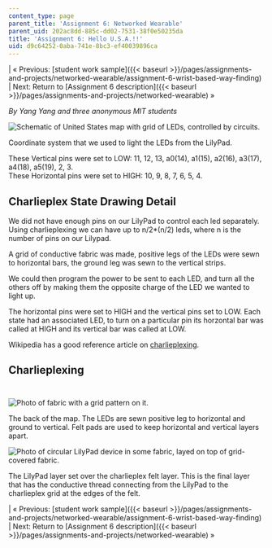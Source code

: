 ```yaml
---
content_type: page
parent_title: 'Assignment 6: Networked Wearable'
parent_uid: 202ac8dd-885c-dd02-7531-38f0e50235da
title: 'Assignment 6: Hello U.S.A.!!'
uid: d9c64252-0aba-741e-8bc3-ef40039896ca
---
```


| « Previous: [student work sample]({{< baseurl >}}/pages/assignments-and-projects/networked-wearable/assignment-6-wrist-based-way-finding) | Next: Return to [Assignment 6 description]({{< baseurl >}}/pages/assignments-and-projects/networked-wearable) » 

_By Yang Yang and three anonymous MIT students_  

![Schematic of United States map with grid of LEDs, controlled by circuits.](/courses/media-arts-and-sciences/mas-962-special-topics-new-textiles-spring-2010/assignments-and-projects/networked-wearable/assignment-6-hello-u.s.a./image002.gif)

Coordinate system that we used to light the LEDs from the LilyPad.

These Vertical pins were set to LOW: 11, 12, 13, a0(14), a1(15), a2(16), a3(17), a4(18), a5(19), 2, 3.  
These Horizontal pins were set to HIGH: 10, 9, 8, 7, 6, 5, 4.

Charlieplex State Drawing Detail
--------------------------------

We did not have enough pins on our LilyPad to control each led separately. Using charlieplexing we can have up to n/2\*(n/2) leds, where n is the number of pins on our Lilypad.

A grid of conductive fabric was made, positive legs of the LEDs were sewn to horizontal bars, the ground leg was sewn to the vertical strips.

We could then program the power to be sent to each LED, and turn all the others off by making them the opposite charge of the LED we wanted to light up.

The horizontal pins were set to HIGH and the vertical pins set to LOW. Each state had an associated LED, to turn on a particular pin its horzontal bar was called at HIGH and its vertical bar was called at LOW.

Wikipedia has a good reference article on [charlieplexing](http://en.wikipedia.org/wiki/Charlieplexing).

Charlieplexing  
 
------------------

![Photo of fabric with a grid pattern on it.](/courses/media-arts-and-sciences/mas-962-special-topics-new-textiles-spring-2010/assignments-and-projects/networked-wearable/assignment-6-hello-u.s.a./SewnLeds.jpg)

The back of the map. The LEDs are sewn positive leg to horizontal and ground to vertical. Felt pads are used to keep horizontal and vertical layers apart.  

![Photo of circular LilyPad device in some fabric, layed on top of grid-covered fabric.](/courses/media-arts-and-sciences/mas-962-special-topics-new-textiles-spring-2010/assignments-and-projects/networked-wearable/assignment-6-hello-u.s.a./Lillypadlayer.jpg)

The LilyPad layer set over the charlieplex felt layer. This is the final layer that has the conductive thread connecting from the LilyPad to the charlieplex grid at the edges of the felt.

| « Previous: [student work sample]({{< baseurl >}}/pages/assignments-and-projects/networked-wearable/assignment-6-wrist-based-way-finding) | Next: Return to [Assignment 6 description]({{< baseurl >}}/pages/assignments-and-projects/networked-wearable) »